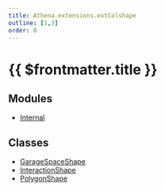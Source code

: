 ```yaml
---
title: Athena.extensions.extColshape
outline: [1,3]
order: 0
---
```


# {{ $frontmatter.title }}


## Modules

- [Internal](server_extensions_extColshape_Internal.md)

## Classes

- [GarageSpaceShape](../classes/server_extensions_extColshape_GarageSpaceShape.md)
- [InteractionShape](../classes/server_extensions_extColshape_InteractionShape.md)
- [PolygonShape](../classes/server_extensions_extColshape_PolygonShape.md)
